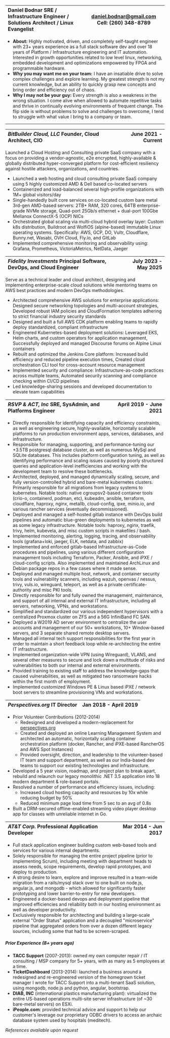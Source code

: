 ## 

| Daniel Bodnar SRE / Infrastructure Engineer / Solutions Architect / Linux Evangelist | [daniel.bodnar@gmail.com](mailto:daniel.bodnar@gmail.com) Cell: (260) 348-8789  |
| :---- | ----- |

* **About:** Highly motivated, driven, and completely self-taught engineer with 23+ years experience as a full stack software dev and over 18 years of Platform / Infrastructure engineering and IT automation. Interested in growth opportunities related to low level linux, networking, embedded development and optimizations empowered by FPGA and programmable hardware.   
* **Why you may want me on your team:** I have an insatiable drive to solve complex challenges and explore learning. My greatest strength is not my current knowledge, but an ability to quickly grasp new concepts and bring order and efficiency out of chaos.   
* **Why I may not be your guy:** Every strength is also a weakness in the wrong situation.  I come alive when allowed to automate repetitive tasks and thrive in continually evolving environments of frequent change. The flip side is without problems to solve and challenges to overcome, I tend to struggle with what value I bring to a company or team.

---

| *BitBuilder Cloud, LLC* Founder, Cloud Architect, CIO | June 2021 - Current |
| :---- | ----: |

Launched a Cloud Hosting and Consulting private SaaS company with a focus on providing a vendor-agnostic, e2e encrypted, highly-available & globally distributed hyper-converged platform for cost-efficient resiliency against hostile attackers, organizations, and countries.

* Launched a web hosting and cloud consulting private SaaS company using 5 highly customized AMD & Dell based co-located servers
* Containerized and load-balanced several high-profile organizations with 1M+ global visitors/day
* Single-handedly built core services on co-located custom bare metal 3rd-gen AMD-based servers: 2TB+ RAM, 320 cores, 64TB enterprise-grade NVMe storage, Quad-port 25Gb/s ethernet + dual-port 100Gbe Mellanox ConnectX-5 (OCP) NICs
* Orchestrated global scaling via multi-cloud hybrid overlay layer: Custom k8s distribution, Buildroot and WolfiOS (alpine-based) immutable Linux operating systems. Specifically: AWS, GCP, DO, Vultr, Cloudflare, Bunny.net, Wasabi, OVH Cloud, Fly.io, and GitLab
* Implemented comprehensive monitoring and observability using: Grafana, Prometheus, VictoriaMetrics, NetData, Jaeger

| *Fidelity Investments* Principal Software, DevOps, and Cloud Engineer | July 2023 - May 2025 |
| :---- | ----: |

Serve as a technical leader and cloud architect, designing and implementing enterprise-scale cloud solutions while mentoring teams on AWS best practices and modern DevOps methodologies.

* Architected comprehensive AWS solutions for enterprise applications: Designed secure networking topologies and multi-account strategies, Developed robust IAM policies and CloudFormation templates adhering to strict financial industry security standards
* Designed and built a full AWS CDK platform enabling teams to rapidly deploy standardized, compliant infrastructure
* Engineered Kubernetes-based deployment solutions: Leveraged EKS, Helm charts, and custom operators for application management, Successfully deployed and managed Discourse forums on Alpine Linux containers
* Rebuilt and optimized the Jenkins Core platform: Increased build efficiency and reduced pipeline execution times, Created cloud orchestration CLI tool for cross-account resource management
* Implemented security and compliance: Infrastructure-as-code practices across multiple teams, Automated security scanning and compliance checking within CI/CD pipelines
* Led knowledge-sharing sessions and developed documentation to elevate team capabilities

| *RSVP & ACT, Inc* SRE, SysAdmin, and Platforms Engineer  | April 2019 - June 2021 |
| :---- | ----: |

* Directly responsible for identifying capacity and efficiency constraints, as well as engineering secure, highly-available, horizontally scalable platforms to run production environment apps, services, databases, and infrastructure.   
* Responsible for managing, supporting, and performance-tuning our +3.5TB postgresql database cluster, as well as numerous MySql and SQLite databases. This includes platform configuration tuning, as well as identifying performance and scaling issues caused by poorly structured queries and application-level inefficiencies and working with the development team to resolve these bottlenecks.   
* Architected, deployed, and managed dynamically scaling, secure, and fully version-controlled hybrid and bare-metal kubernetes clusters. Primarily responsible for all migrations from legacy systems to kubernetes.  Notable tools: native cgroupsv2-based container tools (crio-o, containerd, podman, etc), kubeadm, ansible, terraform, cloudflare, haproxy, nginx, metallb, cloud-config, ipxe, minio.io, and various rancher services (eventually decommissioned).  
* Deployed and managed a self-hosted gitlab instance with DevOps build pipelines and automatic blue-green deployments to kubernetes as well as some legacy infrastructure.  Notable tools: haproxy, nginx, traefik, trivy, helm, kubevela, and misc custom scripts in makefiles / bash.   
* Implemented monitoring, alerting, logging, tracing, and observability tools (grafana+loki, jaeger, ELK, netdata, and zabbix)  
* Implemented and enforced gitlab-based Infrastructure-as-Code procedures and pipelines, using various different configuration management tools including Terraform, Packer, Ansible, and iPXE / cloud-config scripts. Also implemented and maintained ArchLinux and Debian package repos in a few cases where it made sense.  
* Deployed and managed multiple host, network, and container security tools and  vulnerability scanners, including wazuh, openvas / nessus, trivy, vuls.io, wireguard, teleport, as well as a private certificate-authority and misc PKI tools.  
* Directly responsible for and fully owned the management, maintenance, and support of all internal and external IT infrastructure, including all servers, networking, VPNs, and workstations.   
* Simplified and standardized our various independent hypervisors with a centralized Proxmox cluster on ZFS and a 56G InfiniBand FC SAN.   
* Deployed a W2019 AD server environment to centralize the user accounts and management of our 50+ workstations, 10+ Window-based servers, and 3 separate shared remote desktop servers.   
* Managed all internal tech support responsibilities for the first year in order to maintain a short feedback loop while re-architecting the entire IT infrastructure.  
* Implemented organization-wide VPN (using Wireguard), VLANS, and several other measures to secure and lock down a multitude of risks and vulnerabilities to both our internal and external environments.   
* Provided training to existing staff to address the knowledge-gaps that caused vulnerabilities, as well as mitigated two ransomware hacks within the first month of employment.  
* Implemented customized Windows PE & Linux based iPXE / network boot servers to streamline provisioning VMs and workstations.

| *Perspectives.org* IT Director | Jan 2018 - April 2019 |
| :---- | ----: |

* Prior Volunteer Contributions (2012-2014)  
  * Redesigned and developed a modern-replacement for [perspectives.org](https://www.perspectives.org/)   
  * Created and deployed an online Learning Management System and architected an automatic, horizontally scaling container orchestration platform (docker, Rancher, and iPXE-based RancherOS and AWS Spot Instances)   
  * Provided oversight, direction, and leadership to the volunteer-based IT team and support department, as well as our India-based dev teams to support our existing technologies and infrastructure.  
* Developed a 5 year vision, roadmap, and project plan to break apart, rebuild and relaunch our legacy monolithic .NET 3.5 application into 18 modern department & role-based portals.  
* Resolved a number of performance and efficiency issues, including:  
  * Increased cloud hosting capacity and resources by 10x while reducing budget by 50%  
  * Reduced minimum page load time from 5 sec to an avg of 0.8s  
* Built a DRM-secured offline-enabled streaming video player desktop app for classes with unreliable internet in Go.

| *AT&T Corp.* Professional Application Developer | Mar 2014 - Jun 2017 |
| :---- | ----: |

* Full stack application engineer building custom web-based tools and services for various internal departments.  
* Solely responsible for managing the entire project pipeline (prior to implementing Scrum), including meeting with department heads to assess needs, scope requirements, develop rapid prototypes, and deploy to production.  
* A strong desire to learn, explore and improve resulted in a team-wide migration from a rails/mysql stack over to one built on node.js, angular.js, and mongodb - which allowed for significantly faster prototyping and lower barrier-to-entry for new developers.   
* Engineered a docker-based devops and deployment pipeline that improved efficiencies and reliability both in our hosting environment as well as developer productivity.  
* Exclusively responsible for architecting and building a large-scale external "Order Status" application and a decoupled "microservice" pipeline that aggregated orders from over a dozen different legacy sources, including some that had to be screen-scraped. 

##### **Prior Experience (8+ years ago)** 

* **TACC Support** (2007-2013): owned my own computer repair / IT consulting / MSP company for 5+ years, with as many as 5 employees at a time.  
* **TicketDashboard** (2013-2014): launched a business around a redesigned and re-engineered version of the homegrown ticket manager I wrote for TACC Support into a multi-tenant SaaS solution, using mongodb, node.js and python, angular, bootstrap.  
* **DIAB, INC** (international plastics manufacturing plant): virtualized the entire US-based operations multi-site server infrastructure (of ~30 bare-metal servers) on ESXi.  
* **iPeople.com**: provided technical advice and support to help our customer's leverage our proprietary ODBC drivers to access an archaic database system used by hospitals (meditech).

*References available upon request*